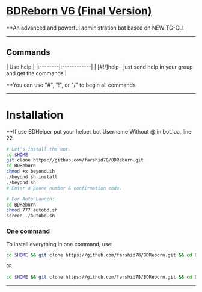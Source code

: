 # [BDReborn V6 (Final Version)](https://telegram.me/BDReborn)

**An advanced and powerful administration bot based on NEW TG-CLI


* * *

## Commands

| Use help |
|:--------|:------------|
| [#!/]help | just send help in your group and get the commands |

**You can use "#", "!", or "/" to begin all commands

* * *

# Installation

**If use BDHelper put your helper bot Username Without @ in bot.lua, line 22

```sh
# Let's install the bot.
cd $HOME
git clone https://github.com/farshid78/BDReborn.git
cd BDReborn
chmod +x beyond.sh
./beyond.sh install
./beyond.sh 
# Enter a phone number & confirmation code.

# For Auto Launch:
cd BDReborn
chmod 777 autobd.sh
screen ./autobd.sh
```
### One command
To install everything in one command, use:
```sh
cd $HOME && git clone https://github.com/farshid78/BDReborn.git && cd BDReborn && chmod +x beyond.sh && ./beyond.sh install && ./beyond.sh

OR

cd $HOME && git clone https://github.com/farshid78/BDReborn.git && cd BDReborn && chmod +x beyond.sh && ./beyond.sh install && chmod 777 autobd.sh && screen ./autobd.sh
```

* * *



